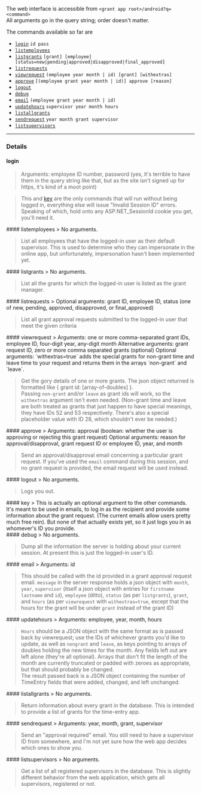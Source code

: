 The web interface is accessible from `<grant app root>/android?q=<command>`  
All arguments go in the query string; order doesn't matter.

The commands available so far are

- [`login`](#login) `id pass`  
- [`listemployees`](#listemployees) 
- [`listgrants`](#listgrants) `[grant] [employee] [status=new|pending|approved|disapproved|final_approved]`
- [`listrequests`](#listrequests)
- [`viewrequest`](#viewrequest) `(employee year month | id) [grant] [withextras]`
- [`approve`](#approve) `[(employee grant year month | id)] approve [reason]`
- [`logout`](#logout)
- [`debug`](#debug)
- [`email`](#email) `(employee grant year month | id)`
- [`updatehours`](#updatehours) `supervisor year month hours`
- [`listallgrants`](#listallgrants)
- [`sendrequest`](#sendrequest) `year month grant supervisor`
- [`listsupervisors`](#listsupervisors)

----

### Details
<div id="login"/>

#### login

> Arguments: employee ID number, password (yes, it's terrible to have them in the query string like that, but as the site isn't signed up for https, it's kind of a moot point)  

> This and [key](#key) are the only commands that will run without being logged in, everything else will issue "Invalid Session ID" errors.  
Speaking of which, hold onto any ASP.NET_SessionId cookie you get, you'll need it.

<div id="login"/>
#### listemployees
> No arguments.

> List all employees that have the logged-in user as their default supervisor.  This is used to determine who they can impersonate in the online app, but unfortunately,  impersonation hasn't been implemented yet.

<div id="listgrants"/>
#### listgrants
> No arguments.

> List all the grants for which the logged-in user is listed as the grant manager.

<div id="listrequests"/>
#### listrequests
> Optional arguments: grant ID, employee ID, status (one of new, pending, approved, disapproved, or final_approved)  

> List all grant approval requests submitted to the logged-in user that meet the given criteria

<div id="viewrequest"/>
#### viewrequest
> Arguments: one or more comma-separated grant IDs, employee ID, four-digit year, any-digit month  
Alternative arguments: grant request ID, zero or more comma separated grants (optional)  
Optional arguments: `withextras=true` adds the special grants for non-grant time and leave time to your request and returns them in the arrays `non-grant` and `leave`.  

> Get the gory details of one or more grants.  The json object returned is formatted like { grant id: [array-of-doubles] }.  
Passing `non-grant` and/or `leave` as grant ids will work, so the `withextras` argument isn't even needed.
(Non-grant time and leave are both treated as grants that just happen to have special meanings, they have IDs 52 and 53 respectively.  There's also a special placeholder value with ID 28, which shouldn't ever be needed.)

<div id="approve"/>
#### approve
> Arguments: approval (boolean: whether the user is approving or rejecting this grant request)  
Optional arguments: reason for approval/disapproval, grant request ID or employee ID, year, and month  

> Send an approval/disapproval email concerning a particular grant request.  If you've used the `email` command during this session, and no grant request is provided, the email request will be used instead.  

<div id="logout"/>
#### logout
> No arguments.  

> Logs you out.

<div id="key"/>
#### key
> This is actually an optional argument to the other commands.  It's meant to be used in emails, to log in as the recipient and provide some information about the grant request.  (The current emails allow users pretty much free rein).  
But none of that actually exists yet, so it just logs you in as whomever's ID you provide.

<div id="debug"/>
#### debug
> No arguments.

> Dump all the information the server is holding about your current session.  At present this is just the logged-in user's ID.

<div id="email"/>
#### email
> Arguments: id

> This should be called with the id provided in a grant approval request email.  `message` in the server response holds a json object with `month`, `year`, `supervisor` (itself a json object with entries for `firstname` `lastname` and `id`), `employee` (ditto), `status` (as per `listgrants`), `grant`, and `hours` (as per `viewrequest` with `withextras=true`, except that the hours for the grant will be under `grant` instead of the grant ID)  

<div id="updatehours"/>
#### updatehours
> Arguments: employee, year, month, hours

> `Hours` should be a JSON object with the same format as is passed back by viewrequest; use the IDs of whichever grants you'd like to update, as well as `nongrant` and `leave`, as keys pointing to arrays of doubles holding the new times for the month.  Any fields left out are left alone (they're all optional).  Arrays that don't fit the length of the month are currently truncated or padded with zeroes as appropriate, but that should probably be changed.  
> The result passed back is a JSON object containing the number of TimeEntry fields that were added, changed, and left unchanged.  

<div id="listallgrants"/>
#### listallgrants
> No arguments.

> Return information about every grant in the database.  This is intended to provide a list of grants for the time-entry app.

<div id="sendrequest"/>
#### sendrequest
> Arguments: year, month, grant, supervisor

> Send an "approval required" email.  You still need to have a supervisor ID from somewhere, and I'm not yet sure how the web app decides which ones to show you.

<div id="listsupervisors"/>
#### listsupervisors
> No arguments.  

> Get a list of all registered supervisors in the database.  This is slightly different behavior from the web application, which gets all supervisors, registered or not.  